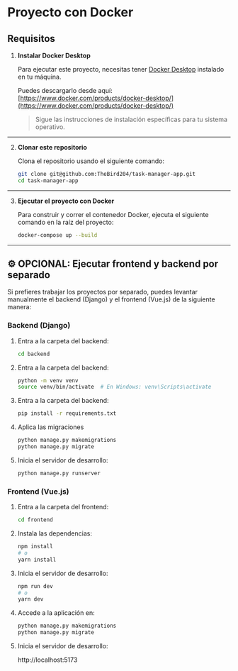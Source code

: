 # Proyecto con Docker

## Requisitos

1. **Instalar Docker Desktop**

   Para ejecutar este proyecto, necesitas tener [Docker Desktop](https://www.docker.com/products/docker-desktop/) instalado en tu máquina.

   Puedes descargarlo desde aquí: [https://www.docker.com/products/docker-desktop/](https://www.docker.com/products/docker-desktop/)

   > Sigue las instrucciones de instalación específicas para tu sistema operativo.

---

2. **Clonar este repositorio**

   Clona el repositorio usando el siguiente comando:

   ```bash
   git clone git@github.com:TheBird204/task-manager-app.git
   cd task-manager-app

---

3. **Ejecutar el proyecto con Docker**

   Para construir y correr el contenedor Docker, ejecuta el siguiente comando en la raíz del proyecto:

   ```bash
   docker-compose up --build

---
## ⚙️ OPCIONAL: Ejecutar frontend y backend por separado

Si prefieres trabajar los proyectos por separado, puedes levantar manualmente el backend (Django) y el frontend (Vue.js) de la siguiente manera:

### Backend (Django)

1. Entra a la carpeta del backend:

   ```bash
   cd backend

2. Entra a la carpeta del backend:

   ```bash
   python -m venv venv
   source venv/bin/activate  # En Windows: venv\Scripts\activate

3. Entra a la carpeta del backend:

   ```bash
   pip install -r requirements.txt

4. Aplica las migraciones

   ```bash
   python manage.py makemigrations
   python manage.py migrate

5. Inicia el servidor de desarrollo:

   ```bash
   python manage.py runserver

### Frontend (Vue.js)

1. Entra a la carpeta del frontend:

   ```bash
   cd frontend

2. Instala las dependencias:

   ```bash
   npm install
   # o
   yarn install

3. Inicia el servidor de desarrollo:

   ```bash
   npm run dev
   # o
   yarn dev 

4. Accede a la aplicación en:

   ```bash
   python manage.py makemigrations
   python manage.py migrate

5. Inicia el servidor de desarrollo:

   http://localhost:5173